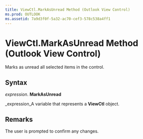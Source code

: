 ```yaml
---
title: ViewCtl.MarkAsUnread Method (Outlook View Control)
ms.prod: OUTLOOK
ms.assetid: 7a9d3f0f-5a32-ac70-cef3-578c538a4ff1
---
```



# ViewCtl.MarkAsUnread Method (Outlook View Control)

Marks as unread all selected items in the control. 


## Syntax

 _expression_. **MarkAsUnread**

 _expression_A variable that represents a  **ViewCtl** object.


## Remarks

The user is prompted to confirm any changes. 


